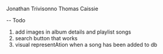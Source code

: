 Jonathan Trivisonno
Thomas Caissie

-- Todo
  1. add images in album details and playlist songs
  2. search button that works
  3. visual representAtion when a song has been added to db